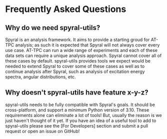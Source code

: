 # Frequently Asked Questions

## Why do we need spyral-utils?

Spyral is an analysis framework. It aims to provide a starting groud for AT-TPC analysis; as such it is expected that Spyral will not always cover every use case. AT-TPC can run a wide range of experiments and each of these data sets can require a unique analysis approach. Spyral cannot cover all of these cases by default. spyral-utils provides tools we expect would be needed to extend Spyral to cover some of these cases as well as to continue analysis after Spyral, such as analysis of excitation energy spectra, angular distributions, etc.

## Why doesn't spyral-utils have feature x-y-z?

spyral-utils needs to be fully compatible with Spyral's goals. It should be cross-platform, and support a minimum Python version of 3.10. These requirements alone can eliminate a lot of tools! But, usually the reason is we just haven't thought of it yet. If you have an idea of a useful tool to add to spyral-utils please see the [For Developers] section and submit a pull request or open an issue on GitHub!
